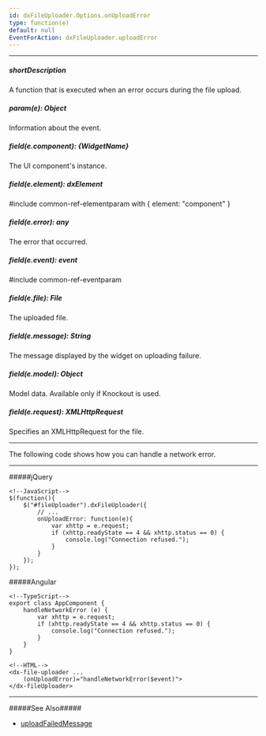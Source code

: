 ```yaml
---
id: dxFileUploader.Options.onUploadError
type: function(e)
default: null
EventForAction: dxFileUploader.uploadError
---
```

---
##### shortDescription
A function that is executed when an error occurs during the file upload.

##### param(e): Object
Information about the event.

##### field(e.component): {WidgetName}
The UI component's instance.

##### field(e.element): dxElement
#include common-ref-elementparam with { element: "component" }

##### field(e.error): any
The error that occurred.

##### field(e.event): event
#include common-ref-eventparam

##### field(e.file): File
The uploaded file.

##### field(e.message): String
The message displayed by the widget on uploading failure.

##### field(e.model): Object
Model data. Available only if Knockout is used.

##### field(e.request): XMLHttpRequest
Specifies an XMLHttpRequest for the file.

---
The following code shows how you can handle a network error.

---
#####jQuery

    <!--JavaScript-->
    $(function(){
        $("#fileUploader").dxFileUploader({
            // ...
            onUploadError: function(e){
                var xhttp = e.request;
                if (xhttp.readyState == 4 && xhttp.status == 0) {
                    console.log("Connection refused.");
                }
            }
        });
    });

#####Angular

    <!--TypeScript-->
    export class AppComponent {
        handleNetworkError (e) {
            var xhttp = e.request;
            if (xhttp.readyState == 4 && xhttp.status == 0) {
                console.log("Connection refused.");
            }      
        }
    }

    <!--HTML-->
    <dx-file-uploader ...
        (onUploadError)="handleNetworkError($event)">
    </dx-fileUploader>

---

#####See Also#####
- [uploadFailedMessage](/Documentation/ApiReference/UI_Widgets/dxFileUploader/Configuration/#uploadFailedMessage)